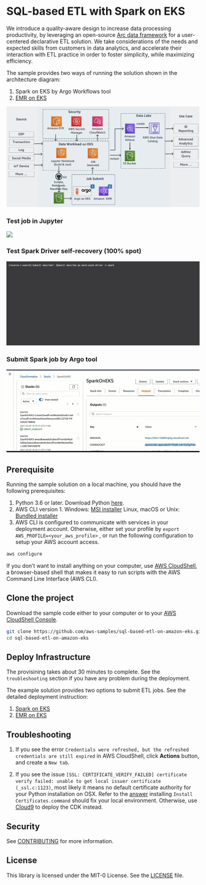 # SQL-based ETL with Spark on EKS

We introduce a quality-aware design to increase data processing productivity, by leveraging an open-source [Arc data framework](https://arc.tripl.ai/) for a user-centered declarative ETL solution. We take considerations of the needs and expected skills from customers in data analytics, and accelerate their interaction with ETL practice in order to foster simplicity, while maximizing efficiency.

The sample provides two ways of running the solution shown in the architecture diagram:
1. Spark on EKS by Argo Workflows tool
2. [EMR on EKS](https://aws.amazon.com/emr/features/eks/) 

![](/spark-on-eks/images/two_architecture.png)

### Test job in Jupyter
![](/spark-on-eks/images/run_jupyter.gif)


### Test Spark Driver self-recovery (100% spot)
![](/spark-on-eks/images/driver_interruption_test.gif)

### Submit Spark job by Argo tool
![](/spark-on-eks/images/submit_job_in_argo.gif)


## Prerequisite
Running the sample solution on a local machine, you should have the following prerequisites:
1. Python 3.6 or later. Download Python [here](https://www.python.org/downloads/).
2. AWS CLI version 1.
  Windows: [MSI installer](https://docs.aws.amazon.com/cli/latest/userguide/install-windows.html#install-msi-on-windows)
  Linux, macOS or Unix: [Bundled installer](https://docs.aws.amazon.com/cli/latest/userguide/install-macos.html#install-macosos-bundled)
3. AWS CLI is configured to communicate with services in your deployment account. Otherwise, either set your profile by `export AWS_PROFILE=<your_aws_profile>` , or run the following configuration to setup your AWS account access.
```bash
aws configure
```  
If you don’t want to install anything on your computer, use [AWS CloudShell](https://aws.amazon.com/cloudshell/), a browser-based shell that makes it easy to run scripts with the AWS Command Line Interface (AWS CLI).

## Clone the project
Download the sample code either to your computer or to your [AWS CloudShell Console](https://console.aws.amazon.com/cloudshell/home?region=us-east-1).

```bash
git clone https://github.com/aws-samples/sql-based-etl-on-amazon-eks.git
cd sql-based-etl-on-amazon-eks
```

## Deploy Infrastructure

The provisining takes about 30 minutes to complete. See the `troubleshooting` section if you have any problem during the deployment. 

The example solution provides two options to submit ETL jobs. See the detailed deployment instruction:

1. [Spark on EKS](/spark-on-eks/README.md)
2. [EMR on EKS](/emr-on-eks/README.md)


## Troubleshooting
1. If you see the error `Credentials were refreshed, but the refreshed credentials are still expired` in AWS CloudShell, click **Actions** button, and create a `New tab`.

2. If you see the issue `[SSL: CERTIFICATE_VERIFY_FAILED] certificate verify failed: unable to get local issuer certificate (_ssl.c:1123)`, most likely it means no default certificate authority for your Python installation on OSX. Refer to the [answer](https://stackoverflow.com/questions/52805115/0nd) installing `Install Certificates.command` should fix your local environment. Otherwise, use [Cloud9](https://aws.amazon.com/cloud9/details/) to deploy the CDK instead.


## Security

See [CONTRIBUTING](CONTRIBUTING.md#security-issue-notifications) for more information.

## License

This library is licensed under the MIT-0 License. See the [LICENSE](LICENSE.txt) file.